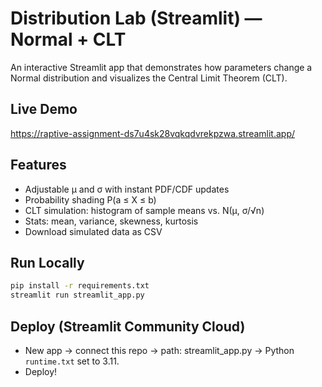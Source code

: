 # Distribution Lab (Streamlit) — Normal + CLT

An interactive Streamlit app that demonstrates how parameters change a Normal
distribution and visualizes the Central Limit Theorem (CLT).

## Live Demo
<https://raptive-assignment-ds7u4sk28vqkqdvrekpzwa.streamlit.app/>

## Features
- Adjustable μ and σ with instant PDF/CDF updates
- Probability shading P(a ≤ X ≤ b)
- CLT simulation: histogram of sample means vs. N(μ, σ/√n)
- Stats: mean, variance, skewness, kurtosis
- Download simulated data as CSV

## Run Locally
```bash
pip install -r requirements.txt
streamlit run streamlit_app.py
```

## Deploy (Streamlit Community Cloud)
- New app → connect this repo → path: streamlit_app.py → Python `runtime.txt` set to 3.11.
- Deploy!
